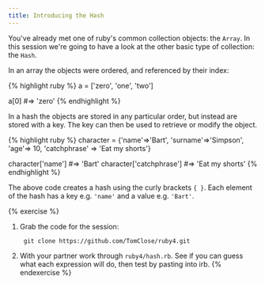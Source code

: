 ```yaml
---
title: Introducing the Hash
---
```


You've already met one of ruby's common collection objects: the `Array`. In this session we're going to have a look at the other basic type of collection: the `Hash`.

In an array the objects were ordered, and referenced by their index:

{% highlight ruby %}
a = ['zero', 'one', 'two']

a[0] #=> 'zero'
{% endhighlight %}

In a hash the objects are stored in any particular order, but instead are stored with a key. The key can then be used to retrieve or modify the object.

{% highlight ruby %}
character = {'name'=>'Bart', 'surname'=>'Simpson', 'age'=> 10, 'catchphrase' => 'Eat my shorts'}

character['name'] #=> 'Bart'
character['catchphrase'] #=> 'Eat my shorts'
{% endhighlight %}

The above code creates a hash using the curly brackets `{ }`. Each element of the hash has a key e.g. `'name'` and a value e.g. `'Bart'`. 

{% exercise %}
1. Grab the code for the session:

		git clone https://github.com/TomClose/ruby4.git

2. With your partner work through `ruby4/hash.rb`. See if you can guess what each expression will do, then test by pasting into irb.
{% endexercise %}